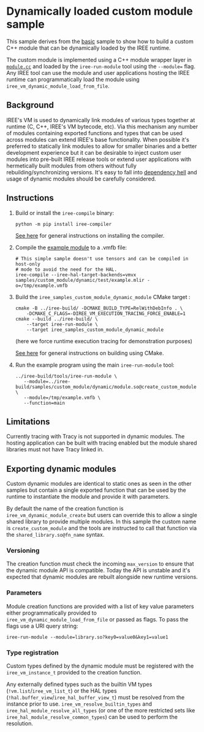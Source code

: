 # Dynamically loaded custom module sample

This sample derives from the [basic](./samples/custom_module/basic/) sample to
show how to build a custom C++ module that can be dynamically loaded by the IREE
runtime.

The custom module is implemented using a C++ module wrapper layer in
[`module.cc`](./module.cc) and loaded by the `iree-run-module` tool using the
`--module=` flag. Any IREE tool can use the module and user applications hosting
the IREE runtime can programmatically load the module using
`iree_vm_dynamic_module_load_from_file`.

## Background

IREE's VM is used to dynamically link modules of various types together at
runtime (C, C++, IREE's VM bytecode, etc). Via this mechanism any number of
modules containing exported functions and types that can be used across modules
can extend IREE's base functionality. When possible it's preferred to statically
link modules to allow for smaller binaries and a better development experience
but it can be desirable to inject custom user modules into pre-built IREE
release tools or extend user applications with hermetically built modules from
others without fully rebuilding/synchronizing versions. It's easy to fall into
[dependency hell](https://en.wikipedia.org/wiki/Dependency_hell) and usage of
dynamic modules should be carefully considered.

## Instructions

1. Build or install the `iree-compile` binary:

    ```
    python -m pip install iree-compiler
    ```

    [See here](https://iree.dev/reference/bindings/python/)
    for general instructions on installing the compiler.

3. Compile the [example module](./test/example.mlir) to a .vmfb file:

    ```
    # This simple sample doesn't use tensors and can be compiled in host-only
    # mode to avoid the need for the HAL.
    iree-compile --iree-hal-target-backends=vmvx samples/custom_module/dynamic/test/example.mlir -o=/tmp/example.vmfb
    ```

3. Build the `iree_samples_custom_module_dynamic_module` CMake target :

    ```
    cmake -B ../iree-build/ -DCMAKE_BUILD_TYPE=RelWithDebInfo . \
        -DCMAKE_C_FLAGS=-DIREE_VM_EXECUTION_TRACING_FORCE_ENABLE=1
    cmake --build ../iree-build/ \
        --target iree-run-module \
        --target iree_samples_custom_module_dynamic_module
    ```
    (here we force runtime execution tracing for demonstration purposes)

    [See here](https://iree.dev/building-from-source/getting-started/)
    for general instructions on building using CMake.

4. Run the example program using the main `iree-run-module` tool:

   ```
   ../iree-build/tools/iree-run-module \
      --module=../iree-build/samples/custom_module/dynamic/module.so@create_custom_module \
      --module=/tmp/example.vmfb \
      --function=main
   ```

## Limitations

Currently tracing with Tracy is not supported in dynamic modules. The hosting
application can be built with tracing enabled but the module shared libraries
must not have Tracy linked in.

## Exporting dynamic modules

Custom dynamic modules are identical to static ones as seen in the other samples
but contain a single exported function that can be used by the runtime to
instantiate the module and provide it with parameters.

By default the name of the creation function is `iree_vm_dynamic_module_create`
but users can override this to allow a single shared library to provide multiple
modules. In this sample the custom name is `create_custom_module` and the tools
are instructed to call that function via the `shared_library.so@fn_name` syntax.

### Versioning

The creation function must check the incoming `max_version` to ensure that the
dynamic module API is compatible. Today the API is unstable and it's expected
that dynamic modules are rebuilt alongside new runtime versions.

### Parameters

Module creation functions are provided with a list of key value parameters
either programmatically provided to `iree_vm_dynamic_module_load_from_file` or
passed as flags. To pass the flags use a URI query string:

```
iree-run-module --module=library.so?key0=value0&key1=value1
```

### Type registration

Custom types defined by the dynamic module must be registered with the
`iree_vm_instance_t` provided to the creation function.

Any externally defined types such as the builtin VM types
(`!vm.list`/`iree_vm_list_t`) or the HAL types
(`!hal.buffer_view`/`iree_hal_buffer_view_t`) must be resolved from the instance
prior to use. `iree_vm_resolve_builtin_types` and
`iree_hal_module_resolve_all_types` (or one of the more restricted sets like
`iree_hal_module_resolve_common_types`) can be used to perform the resolution.
